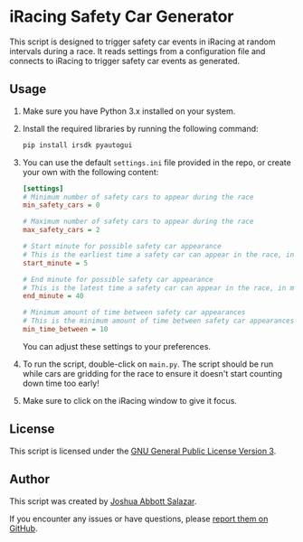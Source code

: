 # iRacing Safety Car Generator

This script is designed to trigger safety car events in iRacing at random intervals during a race. It reads settings from a configuration file and connects to iRacing to trigger safety car events as generated.

## Usage

1. Make sure you have Python 3.x installed on your system.

2. Install the required libraries by running the following command:

   ```bash
   pip install irsdk pyautogui
   ```

3. You can use the default `settings.ini` file provided in the repo, or create your own with the following content:

   ```ini
   [settings]
   # Minimum number of safety cars to appear during the race
   min_safety_cars = 0

   # Maximum number of safety cars to appear during the race
   max_safety_cars = 2

   # Start minute for possible safety car appearance
   # This is the earliest time a safety car can appear in the race, in minutes
   start_minute = 5

   # End minute for possible safety car appearance
   # This is the latest time a safety car can appear in the race, in minutes
   end_minute = 40

   # Minimum amount of time between safety car appearances
   # This is the minimum amount of time between safety car appearances, in minutes
   min_time_between = 10
   ```

   You can adjust these settings to your preferences.

4. To run the script, double-click on `main.py`. The script should be run while cars are gridding for the race to ensure it doesn't start counting down time too early!

5. Make sure to click on the iRacing window to give it focus.

## License

This script is licensed under the [GNU General Public License Version 3](https://www.gnu.org/licenses/gpl-3.0.html).

## Author

This script was created by [Joshua Abbott Salazar](https://github.com/joshjaysalazar).

If you encounter any issues or have questions, please [report them on GitHub](https://github.com/joshjaysalazar/iRacing-Safety-Car-Trigger/issues).
